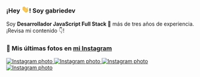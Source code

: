 <h3>¡Hey <img src="https://raw.githubusercontent.com/ABSphreak/ABSphreak/master/gifs/Hi.gif" width="20px" decondig="async">! Soy gabriedev</h3>

<p>Soy <strong>Desarrollador JavaScript Full Stack 🚀</strong> más de tres años de experiencia.<br />¡Revisa mi contenido 👇!</p>

### 📸 Mis últimas fotos en [mi Instagram](https://instagram.com/gabrie.dev)


<a href='https://instagram.com/p/CygbQv4uqxM' target='_blank'>
  <img width='20%' src='https://instagram.flba2-1.fna.fbcdn.net/v/t51.2885-15/391525959_236593062741789_5868561716480810596_n.webp?stp=dst-jpg_e35&_nc_ht=instagram.flba2-1.fna.fbcdn.net&_nc_cat=109&_nc_ohc=SY-c9CnLxmAAX_H1Ypf&edm=APU89FABAAAA&ccb=7-5&oh=00_AfDxkpaE76paE2EhYtCjzBI2Yertt5-Ps4LztwSeE1VgdQ&oe=65377325&_nc_sid=bc0c2c' alt='Instagram photo' />
</a>
<a href='https://instagram.com/p/CxTmOF6vN8M' target='_blank'>
  <img width='20%' src='https://instagram.flba2-1.fna.fbcdn.net/v/t51.2885-15/378565944_323878180141713_8920720304536029091_n.jpg?stp=dst-jpg_e15&_nc_ht=instagram.flba2-1.fna.fbcdn.net&_nc_cat=109&_nc_ohc=9yl8qasHqzUAX8xKMMW&edm=APU89FABAAAA&ccb=7-5&oh=00_AfCTuLbFauDVKIYCuugLMXWUyA1b4u4bG5H1mcJ9T12gpQ&oe=65385F98&_nc_sid=bc0c2c' alt='Instagram photo' />
</a>
<a href='https://instagram.com/p/CxLlYVlupp3' target='_blank'>
  <img width='20%' src='https://instagram.flba2-1.fna.fbcdn.net/v/t51.2885-15/377997579_196784406648750_7872949112471886655_n.webp?stp=dst-jpg_e35&_nc_ht=instagram.flba2-1.fna.fbcdn.net&_nc_cat=106&_nc_ohc=csh4KHqQQ5QAX8pcehG&edm=APU89FABAAAA&ccb=7-5&oh=00_AfAyJoyeP8Gcj15MxL_kE4FrJmoZsM5XMaPgP6XHmJzvFw&oe=6537CA9B&_nc_sid=bc0c2c' alt='Instagram photo' />
</a>
<a href='https://instagram.com/p/CxIn_Irugo4' target='_blank'>
  <img width='20%' src='https://instagram.flba2-1.fna.fbcdn.net/v/t51.2885-15/376780815_821779196307492_4053583912414574279_n.jpg?stp=dst-jpg_e15&_nc_ht=instagram.flba2-1.fna.fbcdn.net&_nc_cat=100&_nc_ohc=UDMFiwZJGZYAX_NgAQP&edm=APU89FABAAAA&ccb=7-5&oh=00_AfDkx3RBlZfaizRzGGLrAxnOObh4qkrXsxjmgwAI7BKL9Q&oe=65389743&_nc_sid=bc0c2c' alt='Instagram photo' />
</a>
